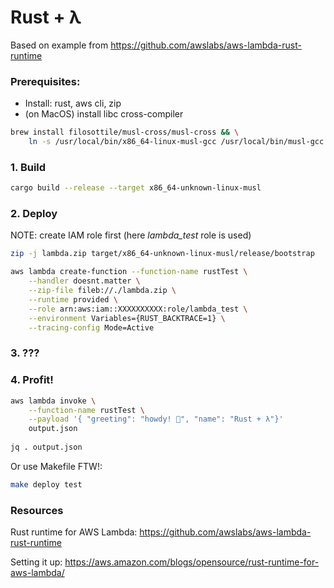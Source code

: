 # Rust + λ 

Based on example from https://github.com/awslabs/aws-lambda-rust-runtime

### Prerequisites:
* Install: rust, aws cli, zip
* (on MacOS) install libc cross-compiler
```sh 
brew install filosottile/musl-cross/musl-cross && \
    ln -s /usr/local/bin/x86_64-linux-musl-gcc /usr/local/bin/musl-gcc
```

### 1. Build
```sh
cargo build --release --target x86_64-unknown-linux-musl 
```

### 2. Deploy
NOTE: create IAM role first (here _lambda_test_ role is used)

```sh
zip -j lambda.zip target/x86_64-unknown-linux-musl/release/bootstrap

aws lambda create-function --function-name rustTest \
    --handler doesnt.matter \
    --zip-file fileb://./lambda.zip \
    --runtime provided \
    --role arn:aws:iam::XXXXXXXXXX:role/lambda_test \
    --environment Variables={RUST_BACKTRACE=1} \
    --tracing-config Mode=Active
```

### 3. ???

### 4. Profit!
```sh 
aws lambda invoke \
    --function-name rustTest \
    --payload '{ "greeting": "howdy! 🤙", "name": "Rust + λ"}'
    output.json
    
jq . output.json
```

Or use Makefile FTW!:
```sh 
make deploy test
```

### Resources
Rust runtime for AWS Lambda: https://github.com/awslabs/aws-lambda-rust-runtime

Setting it up: https://aws.amazon.com/blogs/opensource/rust-runtime-for-aws-lambda/


